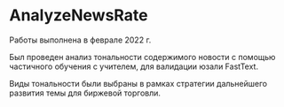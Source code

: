 # AnalyzeNewsRate

Работы выполнена в феврале 2022 г.

Был проведен анализ тональности содержимого новости с помощью частичного обучения с учителем, для валидации юзали FastText.

Виды тональности были выбраны в рамках стратегии дальнейшего развития темы для биржевой торговли.

